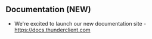 ## Documentation (NEW)

- We're excited to launch our new documentation site - https://docs.thunderclient.com
